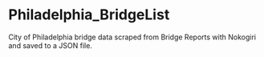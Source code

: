# Philadelphia_BridgeList
City of Philadelphia bridge data scraped from Bridge Reports with Nokogiri and saved to a JSON file.
